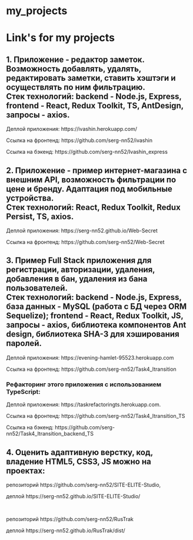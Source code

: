 # my_projects
<h1>Link's for my projects</h1>

<h2>1. Приложение - редактор заметок. Возможность добавлять, удалять, редактировать заметки, ставить хэштэги и осуществлять по ним фильтрацию.</br>
Стек технологий: backend - Node.js, Express, frontend - React, Redux Toolkit, TS, AntDesign, запросы - axios.</h2>

  <p>Деплой приложения: https://ivashin.herokuapp.com/</p>
  <p>Ссылка на фронтенд: https://github.com/serg-nn52/ivashin</p>
  <p>Ссылка на бэкенд: https://github.com/serg-nn52/Ivashin_express</p>
  
<h2>2. Приложение - пример интернет-магазина с внешним API, возможность фильтрации по цене и бренду. Адаптация под мобильные устройства.</br>
Стек технологий: React, Redux Toolkit, Redux Persist, TS, axios.</h2>

  <p>Деплой приложения: https://serg-nn52.github.io/Web-Secret</p>
  <p>Ссылка на фронтенд: https://github.com/serg-nn52/Web-Secret</p>

<h2>3. Пример Full Stack приложения для регистрации, авторизации, удаления, добавления в бан, удаления из бана пользователей.</br>
Стек технологий: backend - Node.js, Express, база данных - MySQL (работа с БД через ORM Sequelize); frontend - React, Redux Toolkit, JS, запросы - axios, библиотека компонентов Ant design, библиотека SHA-3 для хэширования паролей.</h2>

  <p>Деплой приложения: https://evening-hamlet-95523.herokuapp.com</p>
  <p>Ссылка на фронтенд: https://github.com/serg-nn52/Task4_Itransition</p>

  <h3>Рефакторинг этого приложения с использованием TypeScript:</h3>
  <p>Деплой приложения: https://taskrefactoringts.herokuapp.com.</p>
  <p>Ссылка на фронтенд: https://github.com/serg-nn52/Task4_Itransition_TS</p>
  <p>Ссылка на бэкенд: https://github.com/serg-nn52/Task4_Itransition_backend_TS</p>



<h2>4. Оценить адаптивную верстку, код, владение HTML5, CSS3, JS можно на проектах:</h2>

  <p>репозиторий https://github.com/serg-nn52/SITE-ELITE-Studio,</p>
  <p>деплой https://serg-nn52.github.io/SITE-ELITE-Studio/</p>
  <p></br></p>
  <p>репозиторий https://github.com/serg-nn52/RusTrak</p>
  <p>деплой https://serg-nn52.github.io/RusTrak/dist/</p>

